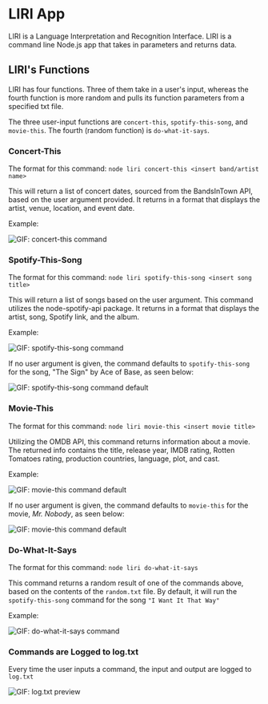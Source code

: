 # LIRI App
LIRI is a Language Interpretation and Recognition Interface. LIRI is a command line Node.js app that takes in parameters and returns data.

## LIRI's Functions
LIRI has four functions. Three of them take in a user's input, whereas the fourth function is more random and pulls its function parameters from a specified txt file.

The three user-input functions are `concert-this`, `spotify-this-song`, and `movie-this`. The fourth (random function) is `do-what-it-says`.

### Concert-This
The format for this command:
`node liri concert-this <insert band/artist name>`

This will return a list of concert dates, sourced from the BandsInTown API, based on the user argument provided. It returns in a format that displays the artist, venue, location, and event date. 

Example:

![GIF: concert-this command](https://www.dropbox.com/s/iizp65sy0nnw9ne/concert-this-tbk.gif)

### Spotify-This-Song
The format for this command:
`node liri spotify-this-song <insert song title>`

This will return a list of songs based on the user argument. This command utilizes the node-spotify-api package. It returns in a format that displays the artist, song, Spotify link, and the album.

Example: 

![GIF: spotify-this-song command](https://www.dropbox.com/s/bceqzv2ac6bejad/spotify-this-song-otr.gif)

If no user argument is given, the command defaults to `spotify-this-song` for the song, "The Sign" by Ace of Base, as seen below:

![GIF: spotify-this-song command default](https://www.dropbox.com/s/klpxl3bywwqi7qi/spotify-this-song-default.gif)

### Movie-This
The format for this command:
`node liri movie-this <insert movie title>`

Utilizing the OMDB API, this command returns information about a movie. The returned info contains the title, release year, IMDB rating, Rotten Tomatoes rating, production countries, language, plot, and cast.

Example: 

![GIF: movie-this command default](https://www.dropbox.com/s/5b313p5c3ocmpka/movie-this-tdk.gif)

If no user argument is given, the command defaults to `movie-this` for the movie, _Mr. Nobody_, as seen below:

![GIF: movie-this command default](https://www.dropbox.com/s/8ezc4kcs4dx3ukp/movie-this-default.gif)


### Do-What-It-Says
The format for this command:
`node liri do-what-it-says`

This command returns a random result of one of the commands above, based on the contents of the `random.txt` file. By default, it will run the `spotify-this-song` command for the song `"I Want It That Way"`

Example:

![GIF: do-what-it-says command](https://www.dropbox.com/s/qz2sekfpgrrieeb/do-what-it-says.gif)


### Commands are Logged to log.txt
Every time the user inputs a command, the input and output are logged to `log.txt`

![GIF: log.txt preview](https://www.dropbox.com/s/d4l7sjmf51zlwio/logtxt.gif)